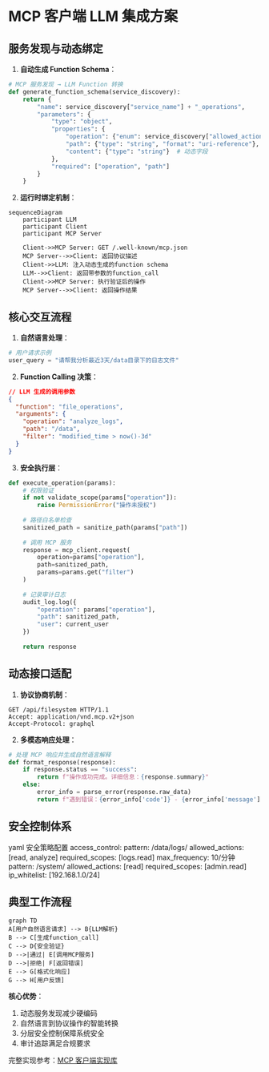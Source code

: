 # MCP 客户端 LLM 集成方案

## 服务发现与动态绑定
1. **自动生成 Function Schema**：
```python
# MCP 服务发现 → LLM Function 转换
def generate_function_schema(service_discovery):
    return {
        "name": service_discovery["service_name"] + "_operations",
        "parameters": {
            "type": "object",
            "properties": {
                "operation": {"enum": service_discovery["allowed_actions"]},
                "path": {"type": "string", "format": "uri-reference"},
                "content": {"type": "string"}  # 动态字段
            },
            "required": ["operation", "path"]
        }
    }
```

2. **运行时绑定机制**：
```mermaid
sequenceDiagram
    participant LLM
    participant Client
    participant MCP Server
    
    Client->>MCP Server: GET /.well-known/mcp.json
    MCP Server-->>Client: 返回协议描述
    Client->>LLM: 注入动态生成的function schema
    LLM-->>Client: 返回带参数的function_call
    Client->>MCP Server: 执行验证后的操作
    MCP Server-->>Client: 返回操作结果
```

## 核心交互流程
1. **自然语言处理**：
```python
# 用户请求示例
user_query = "请帮我分析最近3天/data目录下的日志文件"
```

2. **Function Calling 决策**：
```json
// LLM 生成的调用参数
{
  "function": "file_operations",
  "arguments": {
    "operation": "analyze_logs",
    "path": "/data",
    "filter": "modified_time > now()-3d"
  }
}
```

3. **安全执行层**：
```python
def execute_operation(params):
    # 权限验证
    if not validate_scope(params["operation"]):
        raise PermissionError("操作未授权")
    
    # 路径白名单检查
    sanitized_path = sanitize_path(params["path"]) 
    
    # 调用 MCP 服务
    response = mcp_client.request(
        operation=params["operation"],
        path=sanitized_path,
        params=params.get("filter")
    )
    
    # 记录审计日志
    audit_log.log({
        "operation": params["operation"],
        "path": sanitized_path,
        "user": current_user
    })
    
    return response
```

## 动态接口适配
1. **协议协商机制**：
```http
GET /api/filesystem HTTP/1.1
Accept: application/vnd.mcp.v2+json
Accept-Protocol: graphql
```

2. **多模态响应处理**：
```python
# 处理 MCP 响应并生成自然语言解释
def format_response(response):
    if response.status == "success":
        return f"操作成功完成。详细信息：{response.summary}"
    else:
        error_info = parse_error(response.raw_data)
        return f"遇到错误：{error_info['code']} - {error_info['message']}"
```

## 安全控制体系

yaml
安全策略配置
access_control:
pattern: /data/logs/
allowed_actions: [read, analyze]
required_scopes: [logs.read]
max_frequency: 10/分钟
pattern: /system/
allowed_actions: [read]
required_scopes: [admin.read]
ip_whitelist: [192.168.1.0/24]

## 典型工作流程
```mermaid
graph TD
A[用户自然语言请求] --> B{LLM解析}
B --> C[生成function_call]
C --> D{安全验证}
D -->|通过| E[调用MCP服务]
D -->|拒绝| F[返回错误]
E --> G[格式化响应]
G --> H[用户反馈]
```


**核心优势**：
1. 动态服务发现减少硬编码
2. 自然语言到协议操作的智能转换
3. 分层安全控制保障系统安全
4. 审计追踪满足合规要求

完整实现参考：[MCP 客户端实现库](https://github.com/modelcontextprotocol/clients/tree/main/js-client)
